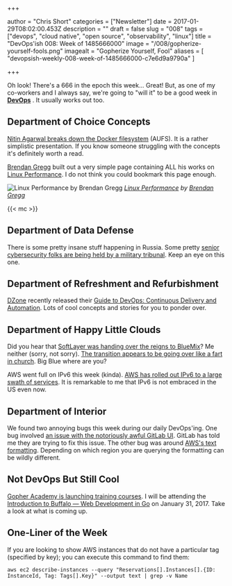 +++

author = "Chris Short"
categories = ["Newsletter"]
date = 2017-01-29T08:02:00.453Z
description = ""
draft = false
slug = "008"
tags = ["devops", "cloud native", "open source", "observability", "linux"]
title = "DevOps'ish 008: Week of 1485666000"
image = "/008/gopherize-yourself-fools.png"
imagealt = "Gopherize Yourself, Fool"
aliases = [
    "devopsish-weekly-008-week-of-1485666000-c7e6d9a9790a"
]

+++

Oh look! There's a 666 in the epoch this week... Great! But, as one of my co-workers and I always say, we're going to "will it" to be a good week in [**DevOps**](/) . It usually works out too.

## Department of Choice Concepts

[Nitin Agarwal breaks down the Docker filesystem](https://medium.com/@nagarwal/docker-containers-filesystem-demystified-b6ed8112a04a#.y03d2gbvf) (AUFS). It is a rather simplistic presentation. If you know someone struggling with the concepts it's definitely worth a read.

[Brendan Gregg](https://twitter.com/brendangregg) built out a very simple page containing ALL his works on [Linux Performance](http://www.brendangregg.com/linuxperf.html). I do not think you could bookmark this page enough.

![[Linux Performance](http://www.brendangregg.com/linuxperf.html) by [Brendan Gregg](https://twitter.com/brendangregg)](/008/linux-observability-tools.png)  *[Linux Performance](http://www.brendangregg.com/linuxperf.html) by [Brendan Gregg](https://twitter.com/brendangregg)*

{{< mc >}}

## Department of Data Defense

There is some pretty insane stuff happening in Russia. Some pretty [senior cybersecurity folks are being held by a military tribunal](https://www.buzzfeed.com/sheerafrenkel/theres-something-very-weird-happening-inside-russias-cyberse?utm_term=.mjeldYBvYv#.soZRp8Yg8g). Keep an eye on this one.

## Department of Refreshment and Refurbishment

[DZone](https://dzone.com/) recently released their [Guide to DevOps: Continuous Delivery and Automation](https://dzone.com/guides/devops-continuous-delivery-and-automation). Lots of cool concepts and stories for you to ponder over.

## Department of Happy Little Clouds

Did you hear that [SoftLayer was handing over the reigns to BlueMix](http://blog.softlayer.com/2016/softlayer-ibm-bluemix-integration)? Me neither (sorry, not sorry). [The transition appears to be going over like a fart in church](http://www.theregister.co.uk/2017/01/26/ibm_softlayer_having_meltdown/). Big Blue where are you?

AWS went full on IPv6 this week (kinda). [AWS has rolled out IPv6 to a large swath of services](https://aws.amazon.com/blogs/aws/aws-ipv6-update-global-support-spanning-15-regions-multiple-aws-services/). It is remarkable to me that IPv6 is not embraced in the US even now.

## Department of Interior

We found two annoying bugs this week during our daily DevOps'ing. One bug involved [an issue with the notoriously awful GitLab UI](https://chrisshort.net/gitlab-annoyance-private-to-public-repos/). GitLab has told me they are trying to fix this issue. The other bug was around [AWS's text formatting](https://chrisshort.net/find-ec2-instances-that-are-missing-tags/). Depending on which region you are querying the formatting can be wildly different.

## Not DevOps But Still Cool

[Gopher Academy is launching training courses](http://finance.yahoo.com/news/gopher-academy-launches-training-programs-134500474.html). I will be attending the [Introduction to Buffalo — Web Development in Go](https://www.bigmarker.com/gopheracademy/Introduction-to-Buffalo-Web-Development-in-Go) on January 31, 2017. Take a look at what is coming up.

## One-Liner of the Week

If you are looking to show AWS instances that do not have a particular tag (specified by key); you can execute this command to find them:

    aws ec2 describe-instances --query "Reservations[].Instances[].{ID: InstanceId, Tag: Tags[].Key}" --output text | grep -v Name